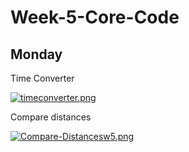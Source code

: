 # Week-5-Core-Code

## Monday

Time Converter

[![timeconverter.png](https://i.postimg.cc/qR9ThLds/timeconverter.png)](https://postimg.cc/wycPnDMM)

Compare distances

[![Compare-Distancesw5.png](https://i.postimg.cc/rFR9N92d/Compare-Distancesw5.png)](https://postimg.cc/SJq8yCsq)
